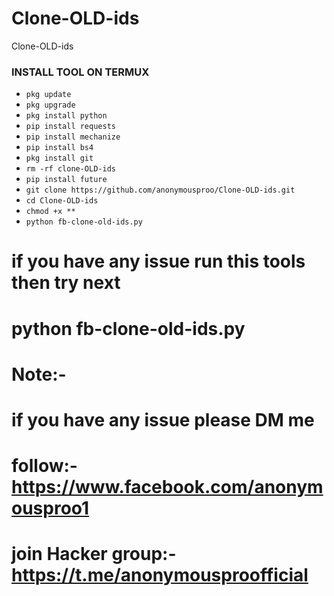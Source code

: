 # Clone-OLD-ids
Clone-OLD-ids 

### INSTALL TOOL ON TERMUX
 - `pkg update`
 - `pkg upgrade`
 - `pkg install python`
 - `pip install requests`
 - `pip install mechanize`
 - `pip install bs4`
 - `pkg install git`
 - `rm -rf clone-OLD-ids`
 - `pip install future`
 - `git clone https://github.com/anonymousproo/Clone-OLD-ids.git`
 - `cd Clone-OLD-ids`
 - `chmod +x **`
 - `python fb-clone-old-ids.py`
# if you have any issue run this tools then try next
# python fb-clone-old-ids.py
# Note:- 
# if you have any issue please DM me 
# follow:- https://www.facebook.com/anonymousproo1
# join Hacker group:- https://t.me/anonymousproofficial
